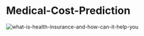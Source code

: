 # Medical-Cost-Prediction
![what-is-health-insurance-and-how-can-it-help-you](https://github.com/vinay4955/Medical-Cost-Prediction/assets/121952424/99778713-78a3-4e05-9861-7bbe84236a98)
